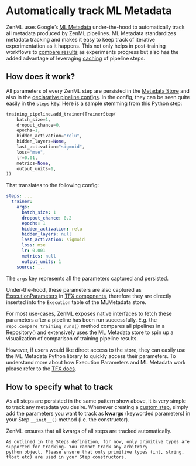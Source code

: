 # Automatically track ML Metadata

ZenML uses Google’s [ML Metadata](https://github.com/google/ml-metadata) under-the-hood to automatically track all 
metadata produced by ZenML pipelines. ML Metadata standardizes metadata tracking and makes it easy to keep track of iterative experimentation as it 
happens. This not only helps in post-training workflows to [compare results](../pipelines/training-pipeline.md) as experiments progress but also has the added advantage of leveraging 
[caching](../benefits/reusing-artifacts.md) of pipeline steps.

## How does it work?
All parameters of every ZenML step are persisted in the [Metadata Store](../repository/metadata-store.md) and also in the 
[declarative pipeline configs](../pipelines/what-is-a-pipeline.md). In the config, they can be seen quite easily in the `steps` 
key. Here is a sample stemming from this Python step:

```python
training_pipeline.add_trainer(TrainerStep(
    batch_size=1,
    dropout_chance=0,
    epochs=1,
    hidden_activation="relu",
    hidden_layers=None,
    last_activation="sigmoid",
    loss="mse",
    lr=0.01,
    metrics=None,
    output_units=1,
))
```

That translates to the following config:

```yaml
steps: ...
  trainer:
    args:
      batch_size: 1
      dropout_chance: 0.2
      epochs: 1
      hidden_activation: relu
      hidden_layers: null
      last_activation: sigmoid
      loss: mse
      lr: 0.001
      metrics: null
      output_units: 1
    source: ...
```

The `args` key represents all the parameters captured and persisted.

Under-the-hood, these parameters are also captured as [ExecutionParameters](https://www.tensorflow.org/tfx/api_docs/python/tfx/types/component_spec/ExecutionParameter) in 
[TFX components](https://www.tensorflow.org/tfx/api_docs/python/tfx/components), therefore they are directly inserted into the 
`Execution` table of the MLMetadata store. 

For most use-cases, ZenML exposes native interfaces to fetch these parameters after a pipeline has been run successfully. 
E.g. the `repo.compare_training_runs()` method compares all pipelines in a Repository() and extensively uses the ML Metadata store 
to spin up a visualization of comparison of training pipeline results.

However, if users would like direct access to the store, they can easily use the ML Metadata Python library to quickly access their 
parameters. To understand more about how Execution Parameters and ML Metadata work 
please refer to the [TFX docs](https://www.tensorflow.org/tfx/guide/mlmd).

## How to specify what to track
As all steps are persisted in the same pattern show above, it is very simple to track any metadata you desire. 
Whenever creating a [custom step](../steps/what-is-a-step.md), simply add the parameters you want to track as 
**kwargs** (keyworded parameters) in your Step `__init__()` method (i.e. the constructor).

ZenML ensures that all kwargs of all steps are tracked automatically.

```{warning}
As outlined in the Steps definition, for now, only primitive types are supported for tracking. You cannot track any arbitrary 
python object. Please ensure that only primitive types (int, string, float etc) are used in your Step constructors.
```